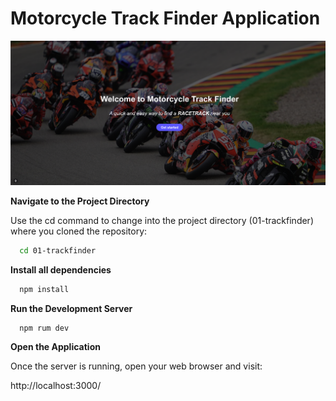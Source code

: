 # Motorcycle Track Finder Application

![alt text](image.png)

**Navigate to the Project Directory**

Use the cd command to change into the project directory (01-trackfinder) where you cloned the repository:

```bash
  cd 01-trackfinder
```

**Install all dependencies**

```bash
  npm install
```

**Run the Development Server**

```bash
  npm rum dev
```

**Open the Application**

Once the server is running, open your web browser and visit:

http://localhost:3000/
